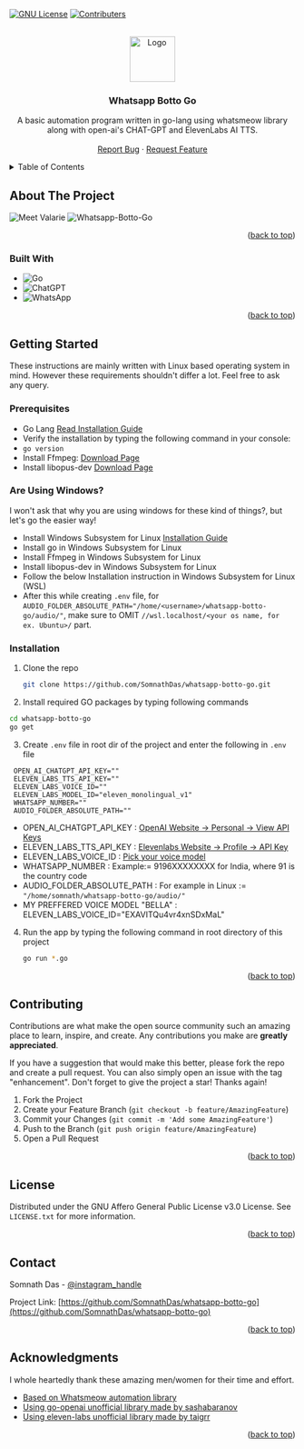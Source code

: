 <a name="readme-top"></a>
  
[![GNU License](https://img.shields.io/badge/license-GNU-brightgreen?style=for-the-badge&logo=gnu)](https://github.com/SomnathDas/whatsapp-botto-go/blob/main/LICENSE)
[![Contributers](https://img.shields.io/github/contributors/SomnathDas/whatsapp-botto-go?style=for-the-badge)](https://github.com/SomnathDas/whatsapp-botto-go)

<!-- PROJECT LOGO -->
<br />
<div align="center">
  <a href="https://github.com/SomnathDas/errand">
    <img src="https://www.svgrepo.com/show/452214/go.svg" alt="Logo" width="80" height="80">
  </a>

<h3 align="center">Whatsapp Botto Go</h3>

  <p align="center">
   A basic automation program written in go-lang using whatsmeow library along with open-ai's CHAT-GPT and ElevenLabs AI TTS.
    <br />
    <br />
    <a href="https://github.com/SomnathDas/whatsapp-botto-go/issues">Report Bug</a>
    ·
    <a href="https://github.com/SomnathDas/whatsapp-botto-go/issues">Request Feature</a>
  </p>
</div>

<!-- TABLE OF CONTENTS -->
<details>
  <summary>Table of Contents</summary>
  <ol>
    <li>
      <a href="#about-the-project">About The Project</a>
      <ul>
        <li><a href="#built-with">Built With</a></li>
      </ul>
    </li>
    <li>
      <a href="#getting-started">Getting Started</a>
      <ul>
        <li><a href="#prerequisites">Prerequisites</a></li>
        <li><a href="#installation">Installation</a></li>
      </ul>
    </li>
    <li><a href="#contributing">Contributing</a></li>
    <li><a href="#license">License</a></li>
    <li><a href="#contact">Contact</a></li>
    <li><a href="#acknowledgments">Acknowledgments</a></li>
  </ol>
</details>



<!-- ABOUT THE PROJECT -->
## About The Project

![Meet Valarie](https://github.com/SomnathDas/whatsapp-botto-go/blob/main/welcome/first.png)
![Whatsapp-Botto-Go](https://github.com/SomnathDas/whatsapp-botto-go/blob/main/welcome/second.png)

<p align="right">(<a href="#readme-top">back to top</a>)</p>

### Built With

* ![Go](https://img.shields.io/badge/go-%2300ADD8.svg?style=for-the-badge&logo=go&logoColor=white)
* ![ChatGPT](https://img.shields.io/badge/chatGPT-74aa9c?style=for-the-badge&logo=openai&logoColor=white)
* ![WhatsApp](https://img.shields.io/badge/WhatsApp-25D366?style=for-the-badge&logo=whatsapp&logoColor=white)

<p align="right">(<a href="#readme-top">back to top</a>)</p>


<!-- GETTING STARTED -->
## Getting Started

These instructions are mainly written with Linux based operating system in mind.
However these requirements shouldn't differ a lot. Feel free to ask any query.

### Prerequisites

* Go Lang [Read Installation Guide](https://go.dev/doc/install)
* Verify the installation by typing the following command in your console:
* ``go version``
* Install Ffmpeg: [Download Page](https://ffmpeg.org/download.html)
* Install libopus-dev [Download Page](https://opus-codec.org/downloads/)

### Are Using Windows?
I won't ask that why you are using windows for these kind of things?, but let's go the easier way!

* Install Windows Subsystem for Linux [Installation Guide](https://learn.microsoft.com/en-us/windows/wsl/install)
* Install go in Windows Subsystem for Linux
* Install Ffmpeg in Windows Subsystem for Linux
* Install libopus-dev in Windows Subsystem for Linux
* Follow the below Installation instruction in Windows Subsystem for Linux (WSL)
* After this while creating ```.env``` file, for ```AUDIO_FOLDER_ABSOLUTE_PATH="/home/<username>/whatsapp-botto-go/audio/"```, make sure to OMIT          ```//wsl.localhost/<your os name, for ex. Ubuntu>/``` part.

### Installation

1. Clone the repo
   ```sh
   git clone https://github.com/SomnathDas/whatsapp-botto-go.git
   ```
2. Install required GO packages by typing following commands
  ```sh
  cd whatsapp-botto-go
  go get
  ```
3.  Create `.env` file in root dir of the project and enter the following in `.env` file
   ```.env
    OPEN_AI_CHATGPT_API_KEY=""
    ELEVEN_LABS_TTS_API_KEY=""
    ELEVEN_LABS_VOICE_ID=""
    ELEVEN_LABS_MODEL_ID="eleven_monolingual_v1"
    WHATSAPP_NUMBER=""
    AUDIO_FOLDER_ABSOLUTE_PATH=""
   ```
   
   * OPEN_AI_CHATGPT_API_KEY : [OpenAI Website -> Personal -> View API Keys](https://platform.openai.com)
   * ELEVEN_LABS_TTS_API_KEY : [Elevenlabs Website -> Profile -> API Key](https://beta.elevenlabs.io/speech-synthesis)
   * ELEVEN_LABS_VOICE_ID : [Pick your voice model](https://api.elevenlabs.io/v1/voices)
   * WHATSAPP_NUMBER : Example:= 9196XXXXXXXX for India, where 91 is the country code
   * AUDIO_FOLDER_ABSOLUTE_PATH : For example in Linux := ```"/home/somnath/whatsapp-botto-go/audio/"```
   * MY PREFFERED VOICE MODEL "BELLA" : ELEVEN_LABS_VOICE_ID="EXAVITQu4vr4xnSDxMaL"
   
 4. Run the app by typing the following command in root directory of this project
    ```sh
    go run *.go
    ```

<p align="right">(<a href="#readme-top">back to top</a>)</p>

<!-- CONTRIBUTING -->
## Contributing

Contributions are what make the open source community such an amazing place to learn, inspire, and create. Any contributions you make are **greatly appreciated**.

If you have a suggestion that would make this better, please fork the repo and create a pull request. You can also simply open an issue with the tag "enhancement".
Don't forget to give the project a star! Thanks again!

1. Fork the Project
2. Create your Feature Branch (`git checkout -b feature/AmazingFeature`)
3. Commit your Changes (`git commit -m 'Add some AmazingFeature'`)
4. Push to the Branch (`git push origin feature/AmazingFeature`)
5. Open a Pull Request

<p align="right">(<a href="#readme-top">back to top</a>)</p>

<!-- LICENSE -->
## License

Distributed under the GNU Affero General Public License v3.0 License. See `LICENSE.txt` for more information.

<p align="right">(<a href="#readme-top">back to top</a>)</p>


<!-- CONTACT -->
## Contact

Somnath Das - [@instagram_handle](https://instagram.com/samurai3247)

Project Link: [https://github.com/SomnathDas/whatsapp-botto-go](https://github.com/SomnathDas/whatsapp-botto-go)

<p align="right">(<a href="#readme-top">back to top</a>)</p>


<!-- ACKNOWLEDGMENTS -->
## Acknowledgments
I whole heartedly thank these amazing men/women for their time and effort.

* [Based on Whatsmeow automation library](https://pkg.go.dev/go.mau.fi/whatsmeow)
* [Using go-openai unofficial library made by sashabaranov](https://pkg.go.dev/github.com/sashabaranov/go-openai)
* [Using eleven-labs unofficial library made by taigrr](https://github.com/taigrr/elevenlabs)

<p align="right">(<a href="#readme-top">back to top</a>)</p>
